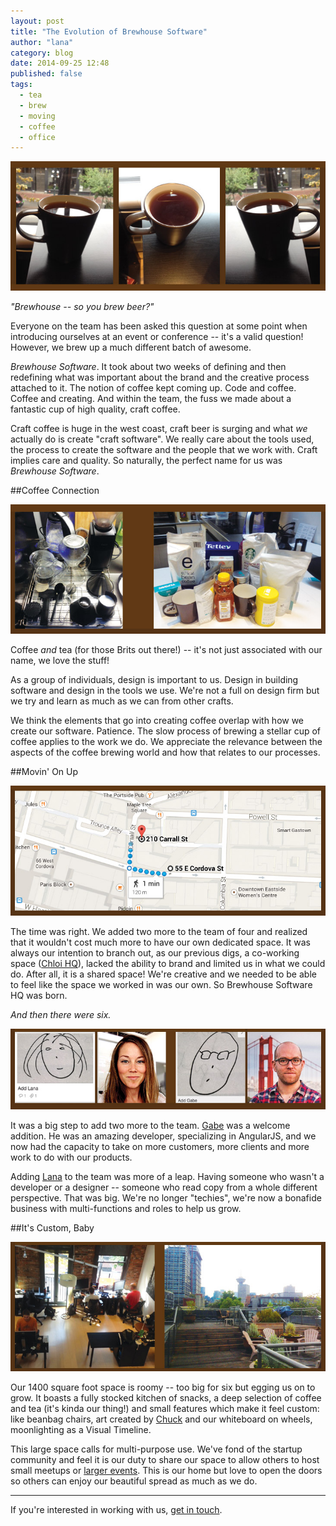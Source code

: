 ```yaml
---
layout: post
title: "The Evolution of Brewhouse Software"
author: "lana"
category: blog
date: 2014-09-25 12:48
published: false
tags:
  - tea
  - brew
  - moving
  - coffee
  - office
---
```


<p>
  <img class="img-responsive" alt="tea that looks like coffee" src="/images/posts/2014/Sept/coff.jpg">
</p>

*"Brewhouse -- so you brew beer?"*

Everyone on the team has been asked this question at some point when introducing ourselves at an event or conference -- it's a valid question! However, we brew up a much different batch of awesome. 

*Brewhouse Software*. It took about two weeks of defining and then redefining what was important about the brand and the creative process attached to it. The notion of coffee kept coming up. Code and coffee. Coffee and creating. And within the team, the fuss we made about a fantastic cup of high quality, craft coffee. 

Craft coffee is huge in the west coast, craft beer is surging and what *we* actually do is create "craft software". We really care about the tools used, the process to create the software and the people that we work with. Craft implies care and quality. So naturally, the perfect name for us was *Brewhouse Software*.

##Coffee Connection

<p>
  <img class="img-responsive" alt="coffee tools used" src="/images/posts/2014/Sept/coffee-tools.jpg">
</p>

Coffee *and* tea (for those Brits out there!) -- it's not just associated with our name, we love the stuff! 

As a group of individuals, design is important to us. Design in building software and design in the tools we use. We're not a full on design firm but we try and learn as much as we can from other crafts. 

We think the elements that go into creating coffee overlap with how we create our software. Patience. The slow process of brewing a stellar cup of coffee applies to the work we do. We appreciate the relevance between the aspects of the coffee brewing world and how that relates to our processes. 

##Movin' On Up

<p>
  <img class="img-responsive" alt="Map of location" src="/images/posts/2014/Sept/map.jpg">
</p>

The time was right. We added two more to the team of four and realized that it wouldn't cost much more to have our own dedicated space.  It was always our intention to branch out, as our previous digs, a co-working space ([Chloi HQ](http://chloi.io/)), lacked the ability to brand and limited us in what we could do. After all, it is a shared space! We're creative and we needed to be able to feel like the space we worked in was our own. So Brewhouse Software HQ was born.

*And then there were six.*
<p>
  <img class="img-responsive" alt="Gabe face and Lana face" src="/images/posts/2014/Sept/gabe-me.jpg">
</p>

It was a big step to add two more to the team. [Gabe](https://twitter.com/gabescholz) was a welcome addition. He was an amazing developer, specializing in AngularJS, and we now had the capacity to take on more customers, more clients and more work to do with our products. 


Adding [Lana](https://twitter.com/MsTopham) to the team was more of a leap. Having someone who wasn't a developer or a designer -- someone who read copy from a whole different perspective. That was big. We're no longer "techies", we're now a bonafide business with multi-functions and roles to help us grow.

##It's Custom, Baby

<p>
  <img class="img-responsive" alt="Brewhouse HQ office view" src="/images/posts/2014/Sept/office.jpg">
</p>

Our 1400 square foot space is roomy -- too big for six but egging us on to grow. It boasts a fully stocked kitchen of snacks, a deep selection of coffee and tea (it's kinda our thing!) and small features which make it feel custom: like beanbag chairs, art created by [Chuck](https://twitter.com/ChuckBergeron) and our whiteboard on wheels, moonlighting as a Visual Timeline. 

This large space calls for multi-purpose use. We've fond of the startup community and feel it is our duty to share our space to allow others to host small meetups or [larger events](http://vanruby.org/2014-heroes.html). This is our home but love to open the doors so others can enjoy our beautiful spread as much as we do.

<hr>

If you're interested in working with us, [get in touch](http://brewhouse.io/#contact).
